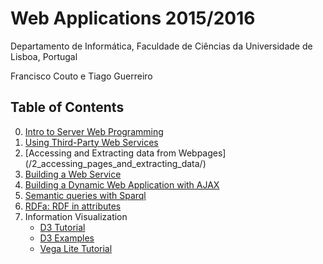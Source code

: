 # Web Applications 2015/2016
Departamento de Informática, Faculdade de Ciências da Universidade de Lisboa, Portugal

Francisco Couto e Tiago Guerreiro

## Table of Contents

0. [Intro to Server Web Programming](/0_intro_server_web_programming/)
1. [Using Third-Party Web Services](/1_using_web_services/)
2. [Accessing and Extracting data from Webpages] (/2_accessing_pages_and_extracting_data/)
3. [Building a Web Service](http://phppot.com/php/php-restful-web-service/)
4. [Building a Dynamic Web Application with AJAX](/4_building_a_dynamic_web_application/)
5. [Semantic queries with Sparql](5_using_rdf_and_sparql)
6. [RDFa: RDF in attributes](https://stuff.coffeecode.net/2014/lld_preconference/rdfa_exercises/)
7. Information Visualization
    * [D3 Tutorial](http://alignedleft.com/tutorials/d3)
    * [D3 Examples](http://bl.ocks.org/mbostock)
    * [Vega Lite Tutorial](https://vega.github.io/vega-lite/)







